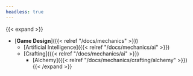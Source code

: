 ```yaml
---
headless: true
---
```


{{< expand >}}
- [**Game Design**]({{< relref "/docs/mechanics" >}})
  - [Artificial Intelligence]({{< relref "/docs/mechanics/ai" >}})
  - [Crafting]({{< relref "/docs/mechanics/ai" >}})
    - [Alchemy]({{< relref "/docs/mechanics/crafting/alchemy" >}})
{{< /expand >}}
